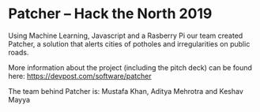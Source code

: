 # Patcher – Hack the North 2019

Using Machine Learning, Javascript and a Rasberry Pi our team created Patcher, a solution that alerts cities of potholes and irregularities on public roads.

More information about the project (including the pitch deck) can be found here: https://devpost.com/software/patcher

The team behind Patcher is: Mustafa Khan, Aditya Mehrotra and Keshav Mayya
